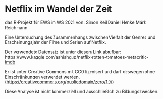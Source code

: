 # Netflix im Wandel der Zeit

das R-Projekt für EWS im WS 2021 von:
    Simon Keil
    Daniel Henke
    Márk Reichmann

Eine Untersuchung des Zusammenhangs zwischen Vielfalt der Genres und Erscheinungsjahr der Filme und Serien auf Netflix.

Der verwendete Datensatz ist unter diesem Link abrufbar:
https://www.kaggle.com/ashishgup/netflix-rotten-tomatoes-metacritic-imdb

Er ist unter Creative Commons mit CC0 lizenisert und darf deswegen ohne Einschränkungen verwendet werden.
(https://creativecommons.org/publicdomain/zero/1.0/)

Diese Analyse ist nicht kommerziell und ausschließlich zu Bildungszwecken.